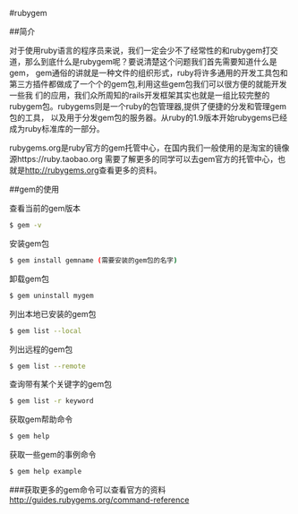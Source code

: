 #rubygem

##简介

对于使用ruby语言的程序员来说，我们一定会少不了经常性的和rubygem打交道，那么到底什么是rubygem呢？要说清楚这个问题我们首先需要知道什么是gem，
gem通俗的讲就是一种文件的组织形式，ruby将许多通用的开发工具包和第三方插件都做成了一个个的gem包,利用这些gem包我们可以很方便的就能开发一些我
们的应用，我们众所周知的rails开发框架其实也就是一组比较完整的rubygem包。rubygems则是一个ruby的包管理器,提供了便捷的分发和管理gem包的工具，
以及用于分发gem包的服务器。从ruby的1.9版本开始rubygems已经成为ruby标准库的一部分。

rubygems.org是ruby官方的gem托管中心，在国内我们一般使用的是淘宝的镜像源https://ruby.taobao.org
需要了解更多的同学可以去gem官方的托管中心，也就是<http://rubygems.org>查看更多的资料。

##gem的使用

查看当前的gem版本
```bash
$ gem -v
```

安装gem包

```bash
$ gem install gemname (需要安装的gem包的名字)
```

卸载gem包

```bash
$ gem uninstall mygem
```

列出本地已安装的gem包
```bash
$ gem list --local
```

列出远程的gem包
```bash
$ gem list --remote
```

查询带有某个关键字的gem包
```bash
$ gem list -r keyword
```

获取gem帮助命令

```bash
$ gem help
```

获取一些gem的事例命令
```bash
$ gem help example
```

###获取更多的gem命令可以查看官方的资料<http://guides.rubygems.org/command-reference>

